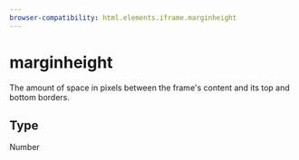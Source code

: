 ```yaml
---
browser-compatibility: html.elements.iframe.marginheight
---
```


# marginheight

The amount of space in pixels between the frame's content and its top and bottom borders.

## Type

Number
